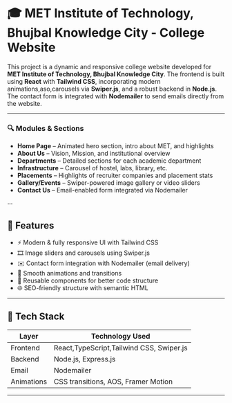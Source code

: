 # 🎓 MET Institute of Technology, Bhujbal Knowledge City - College Website

This project is a dynamic and responsive college website developed for **MET Institute of Technology, Bhujbal Knowledge City**.
The frontend is built using **React** with **Tailwind CSS**, incorporating modern animations,aso,carousels via **Swiper.js**, and a robust backend in **Node.js**. 
The contact form is integrated with **Nodemailer** to send emails directly from the website.

---

### 🔍 Modules & Sections

- **Home Page** – Animated hero section, intro about MET, and highlights
- **About Us** – Vision, Mission, and institutional overview
- **Departments** – Detailed sections for each academic department
- **Infrastructure** – Carousel of hostel, labs, library, etc.
- **Placements** – Highlights of recruiter companies and placement stats
- **Gallery/Events** – Swiper-powered image gallery or video sliders
- **Contact Us** – Email-enabled form integrated via Nodemailer

--
## 🚀 Features

- ⚡ Modern & fully responsive UI with Tailwind CSS
- 🎞️ Image sliders and carousels using Swiper.js
- ✉️ Contact form integration with Nodemailer (email delivery)
- 🎨 Smooth animations and transitions
- 🔁 Reusable components for better code structure
- 🌐 SEO-friendly structure with semantic HTML

---

## 🧱 Tech Stack

| Layer       | Technology Used                    |
|-------------|------------------------------------|
| Frontend    | React,TypeScript,Tailwind CSS, Swiper.js     |
| Backend     | Node.js, Express.js                |
| Email       | Nodemailer                         |
| Animations  | CSS transitions, AOS, Framer Motion|

---




